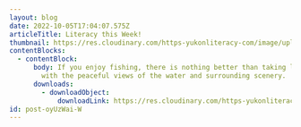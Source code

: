 ```yaml
---
layout: blog
date: 2022-10-05T17:04:07.575Z
articleTitle: Literacy this Week!
thumbnail: https://res.cloudinary.com/https-yukonliteracy-com/image/upload/q_35/v1674666271/shore_lunch_f4rnj8.jpg
contentBlocks:
  - contentBlock:
      body: If you enjoy fishing, there is nothing better than taking lunch on shore
        with the peaceful views of the water and surrounding scenery.
      downloads:
        - downloadObject:
            downloadLink: https://res.cloudinary.com/https-yukonliteracy-com/image/upload/q_35/v1674666291/shore_lunch10393373_2022-10-03_12_31_03_proof1_issrtv.pdf
id: post-oyUzWai-W
---
```

